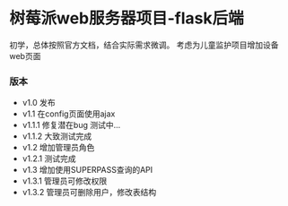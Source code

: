 # 树莓派web服务器项目-flask后端
初学，总体按照官方文档，结合实际需求微调。
考虑为儿童监护项目增加设备web页面
### 版本
* v1.0 发布
* v1.1 在config页面使用ajax
* v1.1.1 修复潜在bug 测试中...
* v1.1.2 大致测试完成
* v1.2 增加管理员角色
* v1.2.1 测试完成
* v1.3 增加使用SUPERPASS查询的API
* v1.3.1 管理员可修改权限
* v1.3.2 管理员可删除用户，修改表结构